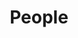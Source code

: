 ---
# Feel free to add content and custom Front Matter to this file.
# To modify the layout, see https://jekyllrb.com/docs/themes/#overriding-theme-defaults

title: People
layout: collection
collection: people
entries_layout: grid
sort_order: forward

permalink: /people/
---